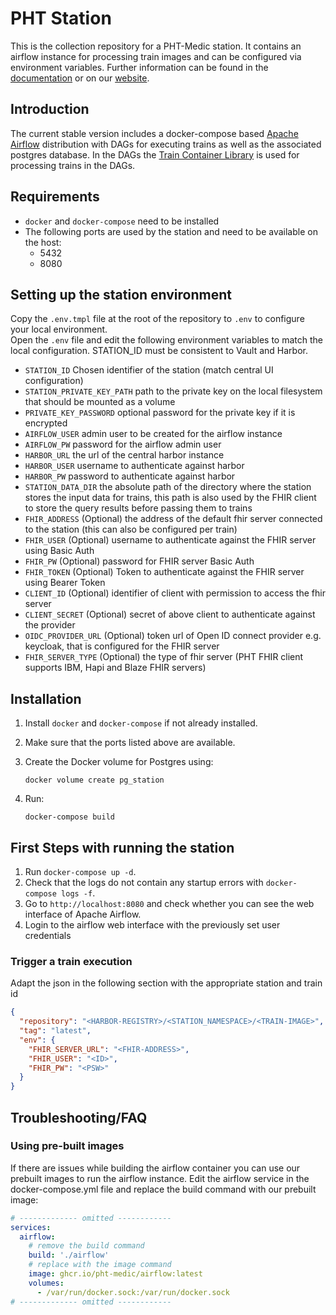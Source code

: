 # PHT Station

This is the collection repository for a PHT-Medic station. It contains an airflow instance for processing train images
and can be configured via environment variables. Further information can be found in
the [documentation](https://pht-medic.github.io/documentation/) or on our [website](https://personalhealthtrain.de).

## Introduction
The current stable version includes a docker-compose based [Apache Airflow](https://airflow.apache.org/) distribution with DAGs for executing trains as well as the
associated postgres database.
In the DAGs the [Train Container Library](https://github.com/PHT-Medic/train-container-library.git)
is used for processing trains in the DAGs.

## Requirements

* `docker` and `docker-compose` need to be installed
* The following ports are used by the station and need to be available on the host:
    - 5432
    - 8080

## Setting up the station environment
Copy the `.env.tmpl` file at the root of the repository to `.env` to configure your local environment.  
Open the `.env` file and edit the following environment variables to match the local
configuration. STATION_ID must be consistent to Vault and Harbor.
- `STATION_ID` Chosen identifier of the station (match central UI configuration)
- `STATION_PRIVATE_KEY_PATH` path to the private key on the local filesystem that should be mounted as a volume
- `PRIVATE_KEY_PASSWORD` optional password for the private key if it is encrypted
- `AIRFLOW_USER` admin user to be created for the airflow instance
- `AIRFLOW_PW` password for the airflow admin user
- `HARBOR_URL` the url of the central harbor instance
- `HARBOR_USER` username to authenticate against harbor
- `HARBOR_PW` password to authenticate against harbor
- `STATION_DATA_DIR` the absolute path of the directory where the station stores the input data for trains, this path is
  also used by the FHIR client to store the query results before passing them to trains
- `FHIR_ADDRESS` (Optional) the address of the default fhir server connected to the station (this can also be configured per train)
- `FHIR_USER` (Optional) username to authenticate against the FHIR server using Basic Auth
- `FHIR_PW` (Optional) password for FHIR server Basic Auth
- `FHIR_TOKEN` (Optional) Token to authenticate against the FHIR server using Bearer Token
- `CLIENT_ID` (Optional) identifier of client with permission to access the fhir server
- `CLIENT_SECRET` (Optional) secret of above client to authenticate against the provider
- `OIDC_PROVIDER_URL` (Optional) token url of Open ID connect provider e.g. keycloak, that is configured for the FHIR server
- `FHIR_SERVER_TYPE` (Optional) the type of fhir server (PHT FHIR client supports IBM, Hapi and Blaze FHIR servers)


## Installation

1. Install `docker` and `docker-compose` if not already installed.

2. Make sure that the ports listed above are available.

3. Create the Docker volume for Postgres using:
    ```shell script
    docker volume create pg_station
    ```

4. Run:
    ```shell script
    docker-compose build
    ```
## First Steps with running the station

1. Run `docker-compose up -d`.
2. Check that the logs do not contain any startup errors with  `docker-compose logs -f`.
3. Go to `http://localhost:8080` and check whether you can see the web interface of Apache Airflow.
4. Login to the airflow web interface with the previously set user credentials


### Trigger a train execution

Adapt the json in the following section with the appropriate station and train id 

```json
{
  "repository": "<HARBOR-REGISTRY>/<STATION_NAMESPACE>/<TRAIN-IMAGE>",
  "tag": "latest",
  "env": {
    "FHIR_SERVER_URL": "<FHIR-ADDRESS>",
    "FHIR_USER": "<ID>",
    "FHIR_PW": "<PSW>"
  }
}
```

## Troubleshooting/FAQ

### Using pre-built images

If there are issues while building the airflow container you can use our prebuilt images to run the airflow instance.
Edit the airflow service in the docker-compose.yml file and replace the build command with our prebuilt image:

```yaml
# ------------- omitted ------------
services:
  airflow:
    # remove the build command
    build: './airflow'
    # replace with the image command
    image: ghcr.io/pht-medic/airflow:latest
    volumes:
      - /var/run/docker.sock:/var/run/docker.sock
# ------------- omitted ------------
```

